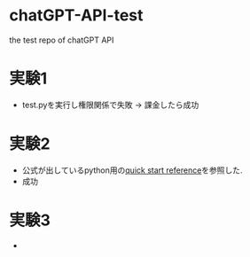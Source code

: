 # chatGPT-API-test
the test repo of chatGPT API

# 実験1
- test.pyを実行し権限関係で失敗 -> 課金したら成功

# 実験2
- 公式が出しているpython用の[quick start reference](https://platform.openai.com/docs/)を参照した.
- 成功

# 実験3
- 